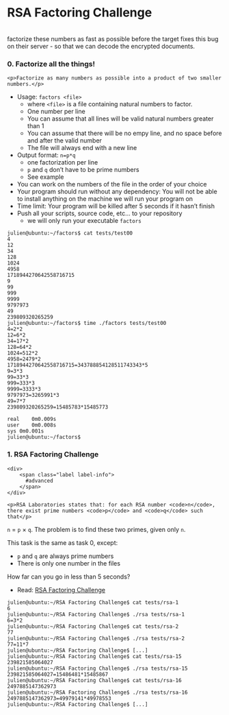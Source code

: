 <h1>RSA Factoring Challenge</h1>
<br>
factorize these numbers as fast as possible before the target fixes this bug on their server - so that we can decode the encrypted documents.

<div data-role="task1373" data-position="1" id="task-num-0">
      <div class="panel panel-default task-card " id="task-1373">
  <span id="user_id" data-id="222"></span>

  <div class="panel-heading panel-heading-actions">
    <h3 class="panel-title">
      0. Factorize all the things!
    </h3>

   

  <div class="panel-body">
    <span id="user_id" data-id="222"></span>

    

    <p>Factorize as many numbers as possible into a product of two smaller numbers.</p>

<ul>
<li>Usage: <code>factors &lt;file&gt;</code>

<ul>
<li>where <code>&lt;file&gt;</code> is a file containing natural numbers to factor.</li>
<li>One number per line</li>
<li>You can assume that all lines will be valid natural numbers greater than 1</li>
<li>You can assume that there will be no empy line, and no space before and after the valid number</li>
<li>The file will always end with a new line</li>
</ul></li>
<li>Output format: <code>n=p*q</code>

<ul>
<li>one factorization per line</li>
<li><code>p</code> and <code>q</code> don’t have to be prime numbers</li>
<li>See example</li>
</ul></li>
<li>You can work on the numbers of the file in the order of your choice</li>
<li>Your program should run without any dependency: You will not be able to install anything on the machine we will run your program on</li>
<li>Time limit: Your program will be killed after 5 seconds if it hasn’t finish</li>
<li>Push all your scripts, source code, etc… to your repository

<ul>
<li>we will only run your executable <code>factors</code></li>
</ul></li>
</ul>

<pre><code>julien@ubuntu:~/factors$ cat tests/test00 
4
12
34
128
1024
4958
1718944270642558716715
9
99
999
9999
9797973
49
239809320265259
julien@ubuntu:~/factors$ time ./factors tests/test00
4=2*2
12=6*2
34=17*2
128=64*2
1024=512*2
4958=2479*2
1718944270642558716715=343788854128511743343*5
9=3*3
99=33*3
999=333*3
9999=3333*3
9797973=3265991*3
49=7*7
239809320265259=15485783*15485773

real    0m0.009s
user    0m0.008s
sys 0m0.001s
julien@ubuntu:~/factors$ 
</code></pre>

  </div>

 


<div data-role="task1397" data-position="3" id="task-num-1">
      <div class="panel panel-default task-card " id="task-1397">
  <span id="user_id" data-id="222"></span>

  <div class="panel-heading panel-heading-actions">
    <h3 class="panel-title">
      1. RSA Factoring Challenge
    </h3>

    <div>
        <span class="label label-info">
          #advanced
        </span>
    </div>
  </div>

  <div class="panel-body">
    <span id="user_id" data-id="222"></span>

    
 
    <p>RSA Laboratories states that: for each RSA number <code>n</code>, there exist prime numbers <code>p</code> and <code>q</code> such that</p>

<p><code>n</code> = <code>p</code> × <code>q</code>.
The problem is to find these two primes, given only <code>n</code>.</p>

<p>This task is the same as task 0, except:</p>

<ul>
<li><code>p</code> and <code>q</code> are always prime numbers</li>
<li>There is only one number in the files</li>
</ul>

<p>How far can you go in less than 5 seconds?</p>

<ul>
<li>Read: <a href="/rltoken/Cn9Lq_kKNpNx4dmvFMuwgQ" title="RSA Factoring Challenge" target="_blank">RSA Factoring Challenge</a></li>
</ul>

<pre><code>julien@ubuntu:~/RSA Factoring Challenge$ cat tests/rsa-1
6
julien@ubuntu:~/RSA Factoring Challenge$ ./rsa tests/rsa-1
6=3*2
julien@ubuntu:~/RSA Factoring Challenge$ cat tests/rsa-2
77
julien@ubuntu:~/RSA Factoring Challenge$ ./rsa tests/rsa-2
77=11*7
julien@ubuntu:~/RSA Factoring Challenge$ [...]  
julien@ubuntu:~/RSA Factoring Challenge$ cat tests/rsa-15
239821585064027
julien@ubuntu:~/RSA Factoring Challenge$ ./rsa tests/rsa-15 
239821585064027=15486481*15485867
julien@ubuntu:~/RSA Factoring Challenge$ cat tests/rsa-16
2497885147362973
julien@ubuntu:~/RSA Factoring Challenge$ ./rsa tests/rsa-16
2497885147362973=49979141*49978553
julien@ubuntu:~/RSA Factoring Challenge$ [...]
</code></pre>
